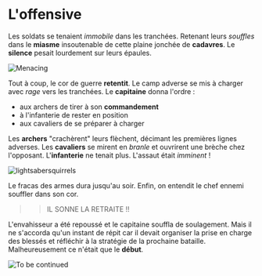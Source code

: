 # L'offensive

Les soldats se tenaient *immobile* dans les tranchées. Retenant leurs *souffles* dans le **miasme** insoutenable de cette plaine jonchée de **cadavres**.  Le **silence** pesait lourdement sur leurs épaules. 

![Menacing](https://p.kindpng.com/picc/s/116-1168289_minecraft-jojo-road-roller-hd-png-download.png)

Tout à coup, le cor de guerre **retentit**. Le camp adverse se mis à charger avec *rage* vers les tranchées. Le **capitaine** donna l'ordre :
* aux archers de tirer à son **commandement**
* à l'infanterie de rester en position
* aux cavaliers de se préparer à charger

Les **archers** "crachèrent" leurs flèchent, décimant les premières lignes adverses. 
Les **cavaliers** se mirent en *branle* et ouvrirent une brèche chez l'opposant. 
L'**infanterie** ne tenait plus. L'assaut était *imminent* !

![lightsabersquirrels](https://giantbomb1.cbsistatic.com/uploads/original/0/1951/1319143-lightsabersquirrels.jpg)

Le fracas des armes dura jusqu'au soir. Enfin, on entendit le chef ennemi souffler dans son cor. 

>> IL SONNE LA RETRAITE !!

L'envahisseur a été repoussé et le capitaine souffla de soulagement. Mais il ne s'accorda qu'un instant de répit car il devait organiser la prise en charge des blessés et réfléchir à la stratégie de la prochaine bataille. 
Malheureusement ce n'était que le **début**.

![To be continued](https://img.pngio.com/jojo-to-be-continued-png-112-images-in-collection-page-1-jojo-to-be-continued-png-260_180.jpg)